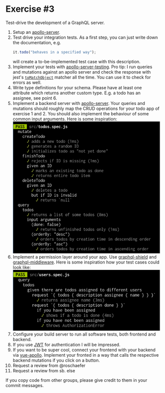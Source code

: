 # Exercise \#3

Test-drive the development of a GraphQL server.

1. Setup an [apollo-server](https://www.apollographql.com/docs/apollo-server/).
2. Test drive your integration tests. As a first step, you can just write down
   the documentation, e.g.
   ```js
   it.todo("behaves in a specified way");
   ```
   will create a to-be-implemented test case with this description.
3. Implement your tests with [apollo-server-testing](https://www.apollographql.com/docs/apollo-server/testing/testing/).
   Pro tip: I run queries and mutations against an apollo server and check the
   response with jest's [`toMatchObject`](https://jestjs.io/docs/en/expect#tomatchobjectobject)
   matcher all the time. You can use it to check for errors as well.
4. Write type definitions for your schema. Please have at least one attribute
   which returns another custom type. E.g. a todo has an assignee, see point 6.
5. Implement a backend server with [apollo-server](https://github.com/apollographql/apollo-server).
   Your queries and mutations should roughly map the CRUD operations for your
   todo app of exercise 1 and 2. You should also implement the behaviour of some
   common input arguments. Here is some inspiration:
   ![Test cases for CRUD operations](./crud.png)
6. Implement a permission layer around your app. Use [graphql-shield](https://github.com/maticzav/graphql-shield)
   and [graphql-middleware](https://github.com/prisma-labs/graphql-middleware).
   Here is some inspiration how your test cases could look like:
   ![Test cases for a permission layer](./permissions.png)
7. Configure your build server to run all software tests, both frontend and
   backend.
8. If you use [JWT](https://jwt.io/) for authentication I will be impressed.
9. If you want to be super cool, connect your frontend with your backend via
   [vue-apollo](https://github.com/vuejs/vue-apollo). Implement your fronted in
   a way that calls the respective backend mutations if you click on a button.
10. Request a review from @roschaefer
11. Request a review from sb. else

If you copy code from other groups, please give credit to them in your commit
messages.
